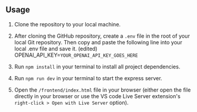 ## Usage

1. Clone the repository to your local machine.

2. After cloning the GitHub repository, create a `.env` file in the root of your local Git repository. Then copy and paste the following line into your local .env file and save it. (edited)
   OPENAI_API_KEY=`YOUR_OPENAI_API_KEY_GOES_HERE`

3. Run `npm install` in your terminal to install all project dependencies.

4. Run `npm run dev` in your terminal to start the express server.

5. Open the `/frontend/index.html` file in your browser (either open the file directly in your browser or use the VS code Live Server extension's `right-click > Open with Live Server` option).
